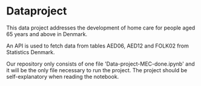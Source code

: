 # Dataproject

This data project addresses the development of home care for people aged 65 years and above in Denmark.

An API is used to fetch data from tables AED06, AED12 and FOLK02 from Statistics Denmark. 

Our repository only consists of one file 'Data-project-MEC-done.ipynb' and it will be the only file necessary to run the project. The project should be self-explanatory when reading the notebook.
